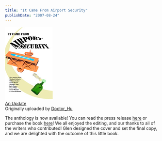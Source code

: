 ```yaml
---
title: "It Came From Airport Security"
publishDate: "2007-08-24"
---
```


[![](images/1176620595_536b8c86f7_m.jpg)](http://www.flickr.com/photos/cglenwilliams/1176620595/ "photo sharing")  
[An Update](http://www.flickr.com/photos/cglenwilliams/1176620595/)  
Originally uploaded by [Doctor\_Hu](http://www.flickr.com/people/cglenwilliams/)

The anthology is now available! You can read the press release [here](http://www.prleap.com/pr/90774/) or purchase the book [here](http://www.lulu.com/content/1034596)! We all enjoyed the editing, and our thanks to all of the writers who contributed! Glen designed the cover and set the final copy, and we are delighted with the outcome of this little book.
